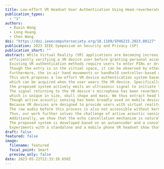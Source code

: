 ```yaml
---
title: Low-effort VR Headset User Authentication Using Head-reverberated Sounds with Replay Resistance
publication_types:
  - "1"
authors:
  - Ruxin Wang
  - Long Huang
  - Chen Wang
doi: "https://doi.ieeecomputersociety.org/10.1109/SP46215.2023.00127"
publication: 2023 IEEE Symposium on Security and Privacy (SP)
publication_short: ""
abstract: While Virtual Reality (VR) applications are becoming increasingly common,
  efficiently verifying a VR device user before granting personal access is still a challenge.
  Existing VR authentication methods require users to enter PINs or draw graphical passwords using controllers.
  Though the entry is in the virtual space, it can be observed by others in proximity and is subject to critical security issues.
  Furthermore, the in-air hand movements or handheld controller-based authentications require active user participation and are not time-efficient.
  This work proposes a low-effort VR device authentication system based on the unique skull-reverberated sounds,
  which can be acquired when the user wears the VR device. Specifically, when the user puts on the VR device or is wearing it to log into an online account,
  the proposed system actively emits an ultrasonic signal to initiate the authentication session.
  The signal returning to the VR device's microphone has been reverberated by the user's head,
  which is unique in size, skull shape and mass. We thus extract head biometric information from the received signal for unobtrusive VR device authentication.
  Though active acoustic sensing has been broadly used on mobile devices, no prior work has ever successfully applied such techniques to commodity VR devices.
  Because VR devices are designed to provide users with virtual reality immersion, the echo sounds used for active sensing are unwanted and severely suppressed.
  The raw audio before this process is also not accessible without kernel/hardware modifications.
  Thus, our work further solves the challenge of active acoustic sensing under echo cancellation to enable deploying our system on off-the-shelf VR devices.
  Additionally, we show that the echo cancellation mechanism is naturally good to prevent acoustic replay attacks.
  The proposed system is developed based on an autoencoder and a convolutional neural network for biometric data extraction and recognition.
  Experiments with a standalone and a mobile phone VR headset show that our system efficiently verifies a user and is also replay-resistant.
draft: false
featured: false
image:
  filename: featured
  focal_point: Smart
  preview_only: false
date: 2023-05-22T22:33:10.650Z
---
```

